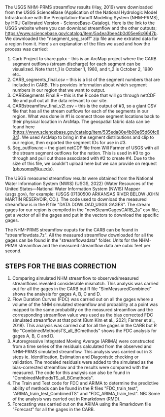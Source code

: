 The USGS NHM-PRMS streamflow results (Hay, 2019) were downloaded from the USGS ScienceBase (Application of the National Hydrologic Model Infrastructure with the Precipitation-Runoff Modeling System (NHM-PRMS), by HRU Calibrated Version - ScienceBase-Catalog). Here is the link to the USGS website where you can download streamflow and the other outputs; https://www.sciencebase.gov/catalog/item/5a4ea3bee4b0d05ee8c6647b. We downloaded the "nsegment_seg_sroff" zip file and we extrated data for a region from it. Here's an explanation of the files we used and how the process was carried:

1)	Carb Project to share.ppkx – this is an ArcMap project where the CARB segment outflows (stream discharge) for each segment can be visualized. Note that t_1 is October 1, 1980, and t_2 is October 2, 1980 etc..
2)	CARB_segments_final.csv – this is a list of the segment numbers that are included in CARB. This provides information about which segment numbers in our region that we want to output.
3)	CARBSegments Final.R – this is the R code that will go through netCDF file and pull out all the data relevant to our site.
4)	CARBstreamflow_final_v2!.csv – this is the output of #3, so a giant CSV file that has all the stream outflows for each of the segments in our region. What was done in #1 is connect those segment locations back to their physical location in ArcMap. The geospatial fabric data can be found here (https://www.sciencebase.gov/catalog/item/535eda80e4b08e65d60fc834). We used ArcMap to bring in the segment distributions and clip to our region, then exported the segment IDs for use in #3.
5)	Seg_outflow.nc – the giant netCDF file from Will Farmer of USGS with all the stream segment outflows for the nation. This is used in #3 to go through and pull out those associated with #2 to create #4. Due to the size of this file, we couldn't upload here but we can provide on request (pbosomp@ku.edu).
 
The USGS measured streamflow results were obtained from the National Water Information System (NWIS) (USGS, 2022) (Water Resources of the United States—National Water Information System (NWIS) Mapper (usgs.gov), for example: (USGS 07130500 ARKANSAS RIVER BELOW JOHN MARTIN RESERVOIR, CO.). The code used to download the measured streamflow is in the R file "DATA DOWLOAD_USGS GAGES". The stream gages for our region is compiled in the "newSteamGagesCARB_2a" csv file, get a vector of all the gages and put in the vectors to download the specific gages. 

The NHM-PRMS streamflow ouputs for the CARB can be found in "streamflowdata.7z". All the measured streamflow downloaded for all the gages can be found in the "streamflowadata" folder. Units for the NHM-PRMS streamflow and the measured streamflow data are cubic feet per second.
 
## STEPS FOR THE BIAS CORRECTION
1. Comparing simulated NHM streamflow to observed/measured streamflows revealed considerable mismatch. This analysis was carried out for all the gages in the CARB but R file "SimMeasuredCombined" shows the analysis for gages A, B, C and D.
2. Flow Duration Curves (FDC) was carried out on all the gages where a volume of the NHM simulated streamflow and probability at a point was mapped to the same probability on the measured streamflow and the corresponding streamflow value was used as the bias corrected FDC simulated streamflow at that point (Bum Kim et al., 2021; Farmer et al., 2018). This analysis was carried out for all the gages in the CARB but R file "CombinedMethodsTS_all_BCmethods" shows the FDC analysis for gages A, B, C and D.
3. Autoregressive Integrated Moving Average (ARIMA) were constructed from a time series of the residuals calculated from the observed and NHM-PRMS simulated streamflow. This analysis was carried out in 3 steps ie. Identification, Estimation and Diagonistic checking or validation. The modeled residuals were added to the simulated as the bias-corrected streamflow and the results were compared with the measured. The code for this analysis can also be found in "CombinedMethodsTS_all_BCmethods".
4. The Train and Test code for FDC and ARIMA to determine the predictive ability of methods can be found in the R files "FDC_train_test", "ARIMA_train_test_CombinedTS" and "FDC_ARIMA_train_test". NB: Some of the analysis was carried out in Rmarkdown (RMD).
5. Forecasting was carried out on the ARIMA using the Rmarkdown file "Forecast" for all the gages in the CARB.

